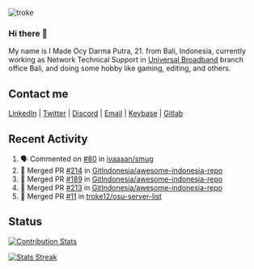 ![troke](https://cardivo.vercel.app/api?name=I%20Made%20Ocy%20Darma%20Putra&description=Just%20pull-stack%20developer&image=https://avatars.githubusercontent.com/u/10250068?v=4&backgroundColor=%23DE834D)

### Hi there 👋

My name is I Made Ocy Darma Putra, 21. from Bali, Indonesia, currently working as Network Technical Support in [Universal Broadband](https://universal.net.id) branch office Bali, and doing some hobby like gaming, editing, and others.

## Contact me

[LinkedIn](https://linkedin.com/in/troke) | [Twitter](https://twitter.com/darma_ochi) | [Discord](https://link.troke.id/discord) | <a href="mailto:ochi@troke.id">Email</a> | [Keybase](https://keybase.io/troke) | [Gitlab](https://gitlab.com/troke12)

## Recent Activity

<!--START_SECTION:activity-->
1. 🗣 Commented on [#80](https://github.com/ivaaaan/smug/issues/80) in [ivaaaan/smug](https://github.com/ivaaaan/smug)
2. 🎉 Merged PR [#214](https://github.com/GitIndonesia/awesome-indonesia-repo/pull/214) in [GitIndonesia/awesome-indonesia-repo](https://github.com/GitIndonesia/awesome-indonesia-repo)
3. 🎉 Merged PR [#189](https://github.com/GitIndonesia/awesome-indonesia-repo/pull/189) in [GitIndonesia/awesome-indonesia-repo](https://github.com/GitIndonesia/awesome-indonesia-repo)
4. 🎉 Merged PR [#213](https://github.com/GitIndonesia/awesome-indonesia-repo/pull/213) in [GitIndonesia/awesome-indonesia-repo](https://github.com/GitIndonesia/awesome-indonesia-repo)
5. 🎉 Merged PR [#11](https://github.com/troke12/osu-server-list/pull/11) in [troke12/osu-server-list](https://github.com/troke12/osu-server-list)
<!--END_SECTION:activity-->

## Status

[![Contribution Stats](https://github-contribution-stats.vercel.app/api/?username=troke12)](https://github.com/LordDashMe/github-contribution-stats/)

[![Stats Streak](https://github-readme-streak-stats.herokuapp.com/?user=troke12)](https://github.com/troke12/)
